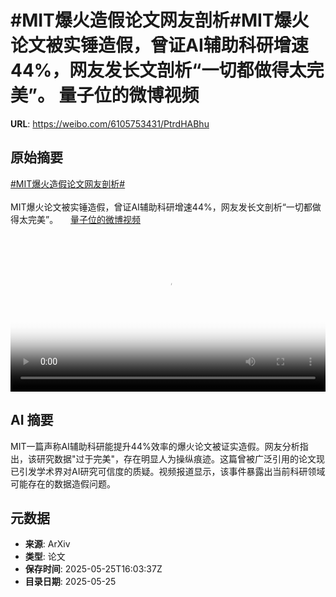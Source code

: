 # #MIT爆火造假论文网友剖析#MIT爆火论文被实锤造假，曾证AI辅助科研增速44%，网友发长文剖析“一切都做得太完美”。 量子位的微博视频

**URL**: https://weibo.com/6105753431/PtrdHABhu

## 原始摘要

<a href="https://m.weibo.cn/search?containerid=231522type%3D1%26t%3D10%26q%3D%23MIT%E7%88%86%E7%81%AB%E9%80%A0%E5%81%87%E8%AE%BA%E6%96%87%E7%BD%91%E5%8F%8B%E5%89%96%E6%9E%90%23&amp;extparam=%23MIT%E7%88%86%E7%81%AB%E9%80%A0%E5%81%87%E8%AE%BA%E6%96%87%E7%BD%91%E5%8F%8B%E5%89%96%E6%9E%90%23" data-hide=""><span class="surl-text">#MIT爆火造假论文网友剖析#</span></a><br><br>MIT爆火论文被实锤造假，曾证AI辅助科研增速44%，网友发长文剖析“一切都做得太完美”。 <a href="https://video.weibo.com/show?fid=1034:5169977771360309" data-hide=""><span class="url-icon"><img style="width: 1rem;height: 1rem" src="https://h5.sinaimg.cn/upload/2015/09/25/3/timeline_card_small_video_default.png" referrerpolicy="no-referrer"></span><span class="surl-text">量子位的微博视频</span></a> <br clear="both"><div style="clear: both"></div><video controls="controls" poster="https://tvax2.sinaimg.cn/orj480/006Fd7o3ly1i1r0vcfqntj30u01hcwgk.jpg" style="width: 100%"><source src="https://f.video.weibocdn.com/o0/aIiJkUxOlx08ovjnnEtW01041200nEkz0E010.mp4?label=mp4_720p&amp;template=720x1280.24.0&amp;ori=0&amp;ps=1CwnkDw1GXwCQx&amp;Expires=1748192489&amp;ssig=cjF%2B5tU3FA&amp;KID=unistore,video"><source src="https://f.video.weibocdn.com/o0/KkTjRSNFlx08ovjnGum401041200duNX0E010.mp4?label=mp4_hd&amp;template=540x960.24.0&amp;ori=0&amp;ps=1CwnkDw1GXwCQx&amp;Expires=1748192489&amp;ssig=YZ5E4H4%2Fp2&amp;KID=unistore,video"><source src="https://f.video.weibocdn.com/o0/bdTG2HWxlx08ovjnn0Gc010412007ig70E010.mp4?label=mp4_ld&amp;template=360x640.24.0&amp;ori=0&amp;ps=1CwnkDw1GXwCQx&amp;Expires=1748192489&amp;ssig=X%2B8E%2BqIrKD&amp;KID=unistore,video"><p>视频无法显示，请前往<a href="https://video.weibo.com/show?fid=1034%3A5169977771360309" target="_blank" rel="noopener noreferrer">微博视频</a>观看。</p></video>

## AI 摘要

MIT一篇声称AI辅助科研能提升44%效率的爆火论文被证实造假。网友分析指出，该研究数据"过于完美"，存在明显人为操纵痕迹。这篇曾被广泛引用的论文现已引发学术界对AI研究可信度的质疑。视频报道显示，该事件暴露出当前科研领域可能存在的数据造假问题。

## 元数据

- **来源**: ArXiv
- **类型**: 论文
- **保存时间**: 2025-05-25T16:03:37Z
- **目录日期**: 2025-05-25
